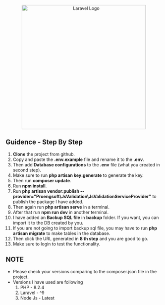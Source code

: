 <p align="center"><a href="https://laravel.com" target="_blank"><img src="https://raw.githubusercontent.com/laravel/art/master/logo-lockup/5%20SVG/2%20CMYK/1%20Full%20Color/laravel-logolockup-cmyk-red.svg" width="400" alt="Laravel Logo"></a></p>

## Guidence - Step By Step

1. **Clone** the project from github.
2. Copy and paste the **.env.example** file and rename it to the **.env**.
3. Then add **Database configurations** to the **.env** file (what you created in second step).
4. Make sure to run **php artisan key:generate** to generate the key.
5. Then run **composer update**.
6. Run **npm install**.
7. Run **php artisan vendor:publish --provider="Proengsoft\JsValidation\JsValidationServiceProvider"** to publish the package I have added.
8. Then again run **php artisan serve** in a terminal.
9. After that run **npm run dev** in another terminal.
10. I have added an **Backup SQL file** in **backup** folder. If you want, you can import it to the DB created by you.
11. If you are not going to import backup sql file, you may have to run **php artisan migrate** to make tables in the database.
12. Then click the URL generated in **8 th step** and you are good to go.
13. Make sure to login to test the functionality.

## NOTE

-   Please check your versions comparing to the composer.json file in the project.
-   Versions I have used are following
    1. PHP - 8.2.4
    2. Laravel - ^9
    3. Node Js - Latest
